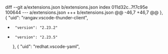 diff --git a/extensions.json b/extensions.json
index 011d32c..7f7c95e 100644
--- a/extensions.json
+++ b/extensions.json
@@ -46,7 +46,7 @@
     },
     {
       "uid": "rangav.vscode-thunder-client",
-      "version": "2.23.2"
+      "version": "2.23.5"
     },
     {
       "uid": "redhat.vscode-yaml",
